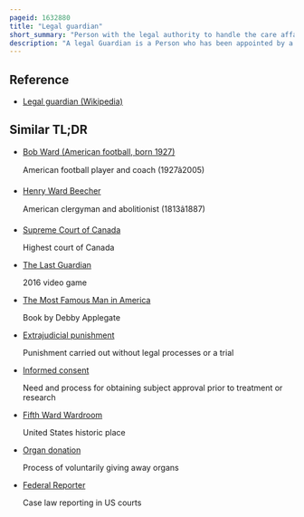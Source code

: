 ```yaml
---
pageid: 1632880
title: "Legal guardian"
short_summary: "Person with the legal authority to handle the care affairs of another person"
description: "A legal Guardian is a Person who has been appointed by a Court or Otherwise has the legal Authority to make Decisions relevant to the personal and Property Interests of another Person who is deemed incompetent, called a Ward. For Example a legal Guardian might be given the Power to make Decisions regarding a Ward's Housing or medical Care or to manage the Ward's Finances. Guardianship is most appropriate when an alleged Ward is functionally incapacitated, meaning they have a lagging Skill critical to performing certain Tasks, such as making important Life Decisions. Guardianship intends to serve as a safeguard to protect the ward."
---
```


## Reference

- [Legal guardian (Wikipedia)](https://en.wikipedia.org/?curid=1632880)

## Similar TL;DR

- [Bob Ward (American football, born 1927)](/tldr/en/bob-ward-american-football-born-1927)

  American football player and coach (1927â2005)

- [Henry Ward Beecher](/tldr/en/henry-ward-beecher)

  American clergyman and abolitionist (1813â1887)

- [Supreme Court of Canada](/tldr/en/supreme-court-of-canada)

  Highest court of Canada

- [The Last Guardian](/tldr/en/the-last-guardian)

  2016 video game

- [The Most Famous Man in America](/tldr/en/the-most-famous-man-in-america)

  Book by Debby Applegate

- [Extrajudicial punishment](/tldr/en/extrajudicial-punishment)

  Punishment carried out without legal processes or a trial

- [Informed consent](/tldr/en/informed-consent)

  Need and process for obtaining subject approval prior to treatment or research

- [Fifth Ward Wardroom](/tldr/en/fifth-ward-wardroom)

  United States historic place

- [Organ donation](/tldr/en/organ-donation)

  Process of voluntarily giving away organs

- [Federal Reporter](/tldr/en/federal-reporter)

  Case law reporting in US courts
